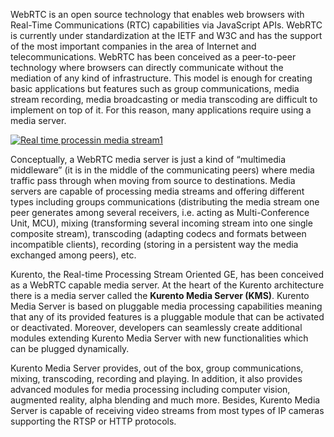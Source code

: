 WebRTC is an open source technology that enables web browsers with
Real-Time Communications (RTC) capabilities via JavaScript APIs. WebRTC
is currently under standardization at the IETF and W3C and has the
support of the most important companies in the area of Internet and
telecommunications. WebRTC has been conceived as a peer-to-peer
technology where browsers can directly communicate without the mediation
of any kind of infrastructure. This model is enough for creating basic
applications but features such as group communications, media stream
recording, media broadcasting or media transcoding are difficult to
implement on top of it. For this reason, many applications require using
a media server.

[![Real time processin media
stream1](images/Real-time-processin-media-stream1.png)](images/Real-time-processin-media-stream1.png)

Conceptually, a WebRTC media server is just a kind of “multimedia
middleware” (it is in the middle of the communicating peers) where media
traffic pass through when moving from source to destinations. Media
servers are capable of processing media streams and offering different
types including groups communications (distributing the media stream one
peer generates among several receivers, i.e. acting as Multi-Conference
Unit, MCU), mixing (transforming several incoming stream into one single
composite stream), transcoding (adapting codecs and formats between
incompatible clients), recording (storing in a persistent way the media
exchanged among peers), etc.

Kurento, the Real-time Processing Stream Oriented GE, has been conceived
as a WebRTC capable media server. At the heart of the Kurento
architecture there is a media server called the **Kurento Media Server
(KMS)**. Kurento Media Server is based on pluggable media processing
capabilities meaning that any of its provided features is a pluggable
module that can be activated or deactivated. Moreover, developers can
seamlessly create additional modules extending Kurento Media Server with
new functionalities which can be plugged dynamically.

Kurento Media Server provides, out of the box, group communications,
mixing, transcoding, recording and playing. In addition, it also
provides advanced modules for media processing including computer
vision, augmented reality, alpha blending and much more. Besides,
Kurento Media Server is capable of receiving video streams from most
types of IP cameras supporting the RTSP or HTTP protocols.

 
